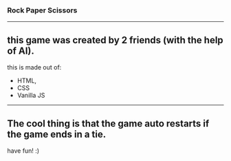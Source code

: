 ### Rock Paper Scissors
---
this game was created by 2 friends (with the help of AI).
---
this is made out of: <br>
- HTML, 
- CSS  
- Vanilla JS
---
The cool thing is that the game auto restarts if the game ends in a tie.
---
have fun! :)


